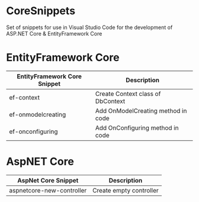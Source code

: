 # CoreSnippets

Set of snippets for use in Visual Studio Code for the development of ASP.NET Core & EntityFramework Core
 
# EntityFramework Core
|EntityFramework Core Snippet|Description|
|--- | --- |
|ef-context| Create Context class of DbContext 
|ef-onmodelcreating| Add OnModelCreating method in code
|ef-onconfiguring| Add OnConfiguring method in code

# AspNET Core
|AspNet Core Snippet|Description|
|--- | --- |
|aspnetcore-new-controller| Create empty controller 

 